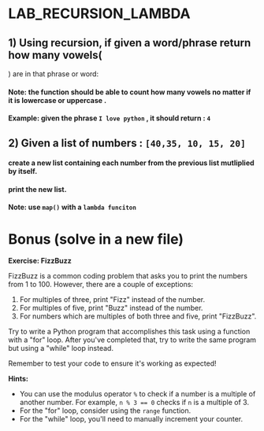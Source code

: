 # LAB_RECURSION_LAMBDA

## 1) Using recursion, if given a word/phrase return how many vowels(
) are in that phrase or word:

#### Note: the function should be able to count how many vowels no matter if it is lowercase or uppercase . 
#### Example: given the phrase `I love python` , it should return : `4` 


## 2) Given a list of numbers : `[40,35, 10, 15, 20]`

#### create a new list containing each number from the previous list mutliplied by itself.
#### print the new list.
#### Note: use `map()` with a `lambda funciton`

# Bonus (solve in a new file)

**Exercise: FizzBuzz**

FizzBuzz is a common coding problem that asks you to print the numbers from 1 to 100. However, there are a couple of exceptions:

1. For multiples of three, print "Fizz" instead of the number.
2. For multiples of five, print "Buzz" instead of the number.
3. For numbers which are multiples of both three and five, print "FizzBuzz".

Try to write a Python program that accomplishes this task using a function with a "for" loop. After you've completed that, try to write the same program but using a "while" loop instead.

Remember to test your code to ensure it's working as expected!

**Hints:**

* You can use the modulus operator `%` to check if a number is a multiple of another number. For example, `n % 3 == 0` checks if `n` is a multiple of 3.
* For the "for" loop, consider using the `range` function.
* For the "while" loop, you'll need to manually increment your counter.
